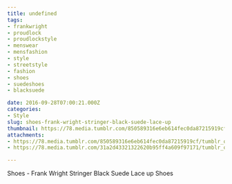 ```yaml
---
title: undefined
tags:
- frankwright
- proudlock
- proudlockstyle
- menswear
- mensfashion
- style
- streetstyle
- fashion
- shoes
- suedeshoes
- blacksuede

date: 2016-09-28T07:00:21.000Z
categories:
- Style
slug: shoes-frank-wright-stringer-black-suede-lace-up
thumbnail: https://78.media.tumblr.com/850589316e6eb614fec0da87215919cf/tumblr_odvlbob2rY1rhrm24o1_1280.jpg
attachments:
- https://78.media.tumblr.com/850589316e6eb614fec0da87215919cf/tumblr_odvlbob2rY1rhrm24o1_1280.jpg
- https://78.media.tumblr.com/31a2d43321322620b95ff4a609f97171/tumblr_odvlbob2rY1rhrm24o2_1280.jpg

---
```


Shoes -  Frank Wright Stringer Black Suede Lace up Shoes

